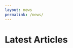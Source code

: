 ```yaml
---
layout: news
permalink: /news/
---
```


<style>
    .Post {
        border: 1px solid #ddd;
        padding: 10px;
        margin-bottom: 15px;
        font-family: Helvetica, sans-serif;
    }
    #post-title {
        font-weight: bold;
        font-size: 18px;
    }
    #post-quotes {
        margin-top: 10px;
        color: #000;
    }
</style>

<h1>Latest Articles</h1>
<div id="articles-container"></div>

<script>
async function fetchArticles() {
    const rssUrls = [
        "https://www.molineux.news/news/feed/",
        "https://www.wearepalace.uk/feed/",
        "https://www.westhamzone.com/feed/",
        "https://arseblog.news/feed/",
        "https://www.astonvilla.news/feed/",
        "https://cityxtra.co.uk/feed/",
        "https://www.geordiebootboys.com/feed/",
        "https://www.getfootballnewsgermany.com/feed/atom/",
        "https://www.goodisonnews.com/feed/",
        "https://hammyend.com/index.php/feed/",
        "https://www.managingmadrid.com/rss/current.xml",
        "https://www.nottinghamforest.news/feed/",
        "https://www.spurs-web.com/wp-json/feed/v1/posts",
        "https://www.thechelseachronicle.com/news/feed/",
        "https://www.wearebrighton.com/newsopinion/feed/"
    ];

    const articlesContainer = document.getElementById("articles-container");
    const parser = new DOMParser();
    let allArticles = [];

    for (let rssUrl of rssUrls) {
        try {
            // Fetch RSS feed
            const rssResponse = await fetch(rssUrl);
            const rssText = await rssResponse.text();
            const xml = parser.parseFromString(rssText, "text/xml");

            const items = Array.from(xml.querySelectorAll("item")).slice(0, 5); // Get up to 5 articles per feed

            for (let item of items) {
                let title = item.querySelector("title").textContent;
                let url = item.querySelector("link").textContent;
                let pubDate = item.querySelector("pubDate") ? new Date(item.querySelector("pubDate").textContent) : new Date();

                try {
                    // Fetch the full article page
                    const articleResponse = await fetch(url);
                    const articleText = await articleResponse.text();
                    const articleDoc = parser.parseFromString(articleText, "text/html");

                    // Extract paragraphs
                    let paragraphs = Array.from(articleDoc.querySelectorAll("p")).map(p => p.textContent);

                    // Find paragraphs containing quotes
                    let quoteParagraphs = paragraphs.filter(p => p.match(/["“”'](.*?)["“”']/));

                    // Store the article data
                    allArticles.push({
                        title,
                        url,
                        pubDate,
                        quoteParagraphs
                    });

                } catch (error) {
                    console.error("Error fetching article:", url, error);
                }
            }
        } catch (error) {
            console.error("Error fetching RSS feed:", rssUrl, error);
        }
    }

    // Sort articles by publication date (most recent first)
    allArticles.sort((a, b) => b.pubDate - a.pubDate);

    // Render articles
    allArticles.forEach(article => {
        let postDiv = document.createElement("div");
        postDiv.classList.add("Post");

        let titleDiv = document.createElement("div");
        titleDiv.id = "post-title";
        let titleLink = document.createElement("a");
        titleLink.href = article.url;
        titleLink.id = "post-url";
        titleLink.textContent = article.title;
        titleDiv.appendChild(titleLink);

        let quotesDiv = document.createElement("div");
        quotesDiv.id = "post-quotes";
        quotesDiv.innerHTML = article.quoteParagraphs.length > 0
            ? article.quoteParagraphs.map(p => `<p>${p}</p>`).join("")
            : "<p>No quotes found.</p>";

        // Append elements to the post container
        postDiv.appendChild(titleDiv);
        postDiv.appendChild(quotesDiv);
        articlesContainer.appendChild(postDiv);
    });
}

// Run the function on page load
fetchArticles();
</script>